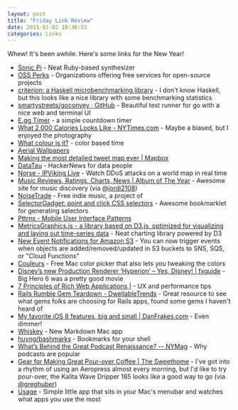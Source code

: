 ```yaml
---
layout: post
title: "Friday Link Review"
date: 2015-01-02 10:36:53
categories: Links
---
```


Whew! It's been awhile. Here's some links for the New Year!

* [Sonic Pi](http://sonic-pi.net/) - Neat Ruby-based synthesizer
* [OSS Perks](http://ossperks.com/) - Organizations offering free services for open-source projects
* [criterion: a Haskell microbenchmarking library](http://www.serpentine.com/criterion/) - I don't know Haskell, but this looks like a nice library with some benchmarking statistics
* [smartystreets/goconvey · GitHub](https://github.com/smartystreets/goconvey) - Beautiful test runner for go with a nice web and terminal UI
* [E.gg Timer](http://e.ggtimer.com/) - a simple countdown timer
* [What 2,000 Calories Looks Like - NYTimes.com](http://www.nytimes.com/interactive/2014/12/22/upshot/what-2000-calories-looks-like.html?_r=0&abt=0002&abg=1) - Maybe a biased, but I enjoyed the photography
* [What colour is it?](http://whatcolourisit.scn9a.org/) - color based time
* [Aerial Wallpapers](http://aerialwallpapers.tumblr.com/)
* [Making the most detailed tweet map ever | Mapbox](https://www.mapbox.com/blog/twitter-map-every-tweet/)
* [DataTau](http://www.datatau.com/) - HackerNews for data people
* [Norse - IPViking Live](http://map.ipviking.com/) - Watch DDoS attacks on a world map in real time
* [Music Reviews, Ratings, Charts, News | Album of The Year](http://www.albumoftheyear.org/) - Awesome site for music discovery (via [@jordi2108](https://twitter.com/jordi2108))
* [NoiseTrade](http://www.noisetrade.com/) - Free indie music, a project of
* [SelectorGadget: point and click CSS selectors](http://selectorgadget.com/) - Awesome bookmarklet for generating selectors
* [Pttrns - Mobile User Interface Patterns](http://www.pttrns.com/)
* [MetricsGraphics.js - a library based on D3.js, optimized for visualizing and laying out time-series data](http://metricsgraphicsjs.org/) - Neat charting library powered by D3
* [New Event Notifications for Amazon S3](http://aws.amazon.com/blogs/aws/s3-event-notification/) - You can now trigger events when objects are added/removed/updated in S3 buckets to SNS, SQS, or "Cloud Functions"
* [Couleurs](http://couleursapp.com/) - Free Mac color picker that also lets you tweaking the colors
* [Disney’s new Production Renderer ‘Hyperion’ – Yes, Disney! | fxguide](http://www.fxguide.com/featured/disneys-new-production-renderer-hyperion-yes-disney/) - Big Hero 6 was a pretty good movie
* [7 Principles of Rich Web Applications |](http://rauchg.com/2014/7-principles-of-rich-web-applications/) - UX and performance tips
* [Rails Rumble Gem Teardown - DwellableTrends](https://www.dwellable.com/blog/Rails-Rumble-Gem-Teardown) - Great resource to see what gems folks are choosing for Rails apps, found some gems I haven't heard of
* [My favorite iOS 8 features, big and small | DanFrakes.com](http://danfrakes.com/2014/11/03/my-favorite-ios-8-features-big-and-small/) - Even dimmer!
* [Whiskey](http://usewhiskey.com/) - New Markdown Mac app
* [huyng/bashmarks](https://github.com/huyng/bashmarks) - Bookmarks for your shell
* [What’s Behind the Great Podcast Renaissance? -- NYMag](http://nymag.com/daily/intelligencer/2014/10/whats-behind-the-great-podcast-renaissance.html) - Why podcasts are popular
* [Gear for Making Great Pour-over Coffee | The Sweethome](http://thesweethome.com/reviews/gear-for-making-great-coffee/) - I've got into a rhythm of using an Aeropress almost every morning, but I'd like to try pour-over, the Kalita Wave Dripper 185 looks like a good way to go (via [@greghuber](https://twitter.com/greghuber))
* [Usage](http://www.mediaatelier.com/Usage/) - Simple little app that sits in your Mac's menubar and watches what apps you use the most
